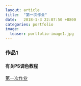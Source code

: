 ```yaml
---
layout: article
title:  "第一次作业"
date:   2018-1-3 22:07:50 +0800
categories: portfolio
image:
  teaser: portfolio-image1.jpg
---
```

### 作品1

#### 有关PS调色教程
[第一次作业](https://Shuyi-Ho.github.io/portfolio/homework)